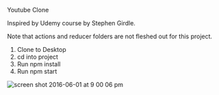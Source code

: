 Youtube Clone

Inspired by Udemy course by Stephen Girdle. 

Note that actions and reducer folders are not fleshed out for this project. 

1. Clone to Desktop
2. cd into project
3. Run npm install 
4. Run npm start



![screen shot 2016-06-01 at 9 00 06 pm](https://cloud.githubusercontent.com/assets/6344422/15732735/e317b0a8-283c-11e6-884c-ff71084a34b5.png)


